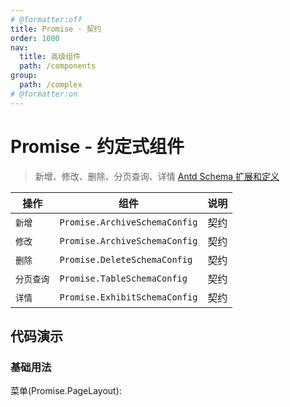 ```yaml
---
# @formatter:off
title: Promise - 契约
order: 1000
nav:
  title: 高级组件
  path: /components
group:
  path: /complex
# @formatter:on
---
```


# Promise - 约定式组件

> 新增、修改、删除、分页查询、详情
> [Antd Schema 扩展和定义](https://procomponents.ant.design/components/schema)

| 操作       | 组件                          | 说明 |
| ---------- | ----------------------------- | ---- |
| `新增`     | `Promise.ArchiveSchemaConfig` | 契约 |
| `修改`     | `Promise.ArchiveSchemaConfig` | 契约 |
| `删除`     | `Promise.DeleteSchemaConfig`  | 契约 |
| `分页查询` | `Promise.TableSchemaConfig`   | 契约 |
| `详情`     | `Promise.ExhibitSchemaConfig` | 契约 |

## 代码演示

### 基础用法

菜单(Promise.PageLayout):

<code src="./page-layout.tsx"  background="#f0f2f5" transform="true" iframe />
